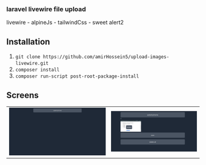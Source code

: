 ### laravel livewire file upload


livewire - alpineJs - tailwindCss - sweet alert2


## Installation

1. ```git clone https://github.com/amirHossein5/upload-images-livewire.git```
2. ```composer install```
3. ```composer run-script post-root-package-install```

## Screens

|                                              |                                               |
|----------------------------------------------|-----------------------------------------------|
| <img src="screens/upload-images-1.png" />     |   <img src="screens/upload-image-2.png" />    |
